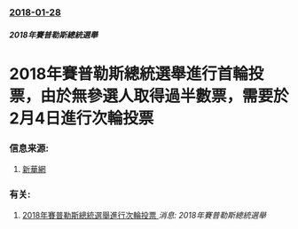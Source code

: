 ### [2018-01-28](/news/2018/01/28/index.md)

##### 2018年賽普勒斯總統選舉
# 2018年賽普勒斯總統選舉進行首輪投票，由於無參選人取得過半數票，需要於2月4日進行次輪投票 




### 信息来源:

1. [新華網](http://www.xinhuanet.com/world/2018-01/29/c_1122329977.htm)

### 有关:

1. [2018年賽普勒斯總統選舉進行次輪投票 ](/zh/news/2018/02/4/2018年賽普勒斯總統選舉進行次輪投票.md) _消息: 2018年賽普勒斯總統選舉_
